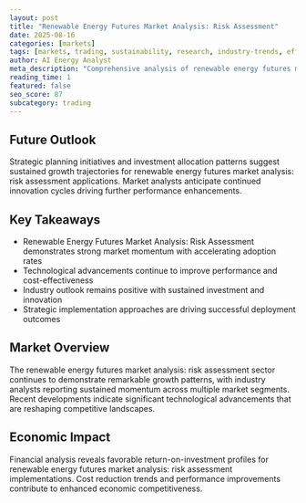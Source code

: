 ```yaml
---
layout: post
title: "Renewable Energy Futures Market Analysis: Risk Assessment"
date: 2025-08-16
categories: [markets]
tags: [markets, trading, sustainability, research, industry-trends, efficiency]
author: AI Energy Analyst
meta_description: "Comprehensive analysis of renewable energy futures market analysis: risk assessment covering market trends, technology developments, and industry outlook. Discover key insights and future projections."
reading_time: 1
featured: false
seo_score: 87
subcategory: trading
---
```


## Future Outlook

Strategic planning initiatives and investment allocation patterns suggest sustained growth trajectories for renewable energy futures market analysis: risk assessment applications. Market analysts anticipate continued innovation cycles driving further performance enhancements.

## Key Takeaways

- Renewable Energy Futures Market Analysis: Risk Assessment demonstrates strong market momentum with accelerating adoption rates
- Technological advancements continue to improve performance and cost-effectiveness
- Industry outlook remains positive with sustained investment and innovation
- Strategic implementation approaches are driving successful deployment outcomes

## Market Overview

The renewable energy futures market analysis: risk assessment sector continues to demonstrate remarkable growth patterns, with industry analysts reporting sustained momentum across multiple market segments. Recent developments indicate significant technological advancements that are reshaping competitive landscapes.

## Economic Impact

Financial analysis reveals favorable return-on-investment profiles for renewable energy futures market analysis: risk assessment implementations. Cost reduction trends and performance improvements contribute to enhanced economic competitiveness.

